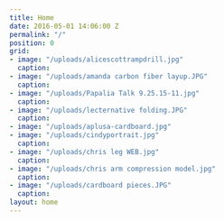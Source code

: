 ```yaml
---
title: Home
date: 2016-05-01 14:06:00 Z
permalink: "/"
position: 0
grid:
- image: "/uploads/alicescottrampdrill.jpg"
  caption: 
- image: "/uploads/amanda carbon fiber layup.JPG"
  caption: 
- image: "/uploads/Papalia Talk 9.25.15-11.jpg"
  caption: 
- image: "/uploads/lecternative folding.JPG"
  caption: 
- image: "/uploads/aplusa-cardboard.jpg"
- image: "/uploads/cindyportrait.jpg"
  caption: 
- image: "/uploads/chris leg WEB.jpg"
  caption: 
- image: "/uploads/chris arm compression model.jpg"
  caption: 
- image: "/uploads/cardboard pieces.JPG"
  caption: 
layout: home
---
```


